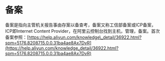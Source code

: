 # 备案

备案是指向主管机关报告事由存案以备查考，备案又称工信部备案或ICP备案，ICP即Internet Content Provider，在阿里云控制台找到主机，管理，备案。首次备案参照：[https://help.aliyun.com/knowledge\_detail/36922.html?spm=5176.8208715.0.0.31ba4ae8Ax7DvR](https://help.aliyun.com/knowledge_detail/36922.html?spm=5176.8208715.0.0.31ba4ae8Ax7DvR)



